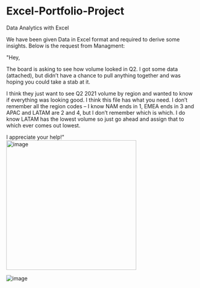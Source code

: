 # Excel-Portfolio-Project

Data Analytics with Excel

We have been given Data in Excel format and required to derive some insights. Below is the request from Managment:


"Hey,

The board is asking to see how volume looked in Q2. I got some data (attached), but didn’t have a chance to pull anything together and was hoping you could take a stab at it.

I think they just want to see Q2 2021 volume by region and wanted to know if everything was looking good. I think this file has what you need. I don’t remember all the region codes – I know NAM ends in 1, EMEA ends in 3 and APAC and LATAM are 2 and 4, but I don’t remember which is which. I do know LATAM has the lowest volume so just go ahead and assign that to which ever comes out lowest.

I appreciate your help!"						
<img width="345" alt="image" src="https://user-images.githubusercontent.com/108949165/209159588-2099eb70-f110-4370-9f5d-0520bc0106e0.png">
						
						
						
						
						
						
						
						
						
						
						
						
						
						
						
![image](https://user-images.githubusercontent.com/108949165/209159351-09322be8-432c-4f4f-a18f-057d0119ccaf.png)
